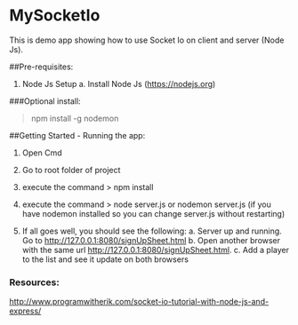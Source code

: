 # MySocketIo

This is demo app showing how to use Socket Io on client and server (Node Js).


##Pre-requisites:
1. Node Js Setup
   a. Install Node Js (https://nodejs.org)


###Optional install:
>npm install -g nodemon


##Getting Started - Running the app:

1. Open Cmd
2. Go to root folder of project
3. execute the command > npm install
4. execute the command > node server.js or nodemon server.js (if you have nodemon installed so you can change server.js without restarting)

5. If all goes well, you should see the following:
  a. Server up and running. Go to http://127.0.0.1:8080/signUpSheet.html
  b. Open another browser with the same url http://127.0.0.1:8080/signUpSheet.html.
  c. Add a player to the list and see it update on both browsers



### Resources:

http://www.programwitherik.com/socket-io-tutorial-with-node-js-and-express/